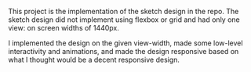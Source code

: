 This project is the implementation of the sketch design in the repo. The sketch design did not implement using flexbox or grid and had only one view: on screen widths of 1440px.

I implemented the design on the given view-width, made some low-level interactivity and animations, and made the design responsive based on what I thought would be a decent responsive design.